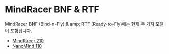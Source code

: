 # MindRacer BNF & RTF

MindRacer BNF (Bind-n-Fly) & amp; RTF (Ready-to-Fly)에는 현재 두 가지 모델이 포함됩니다.

* [MindRacer 210](../complete_vehicles/mindracer210.md)
* [NanoMind 110 ](../complete_vehicles/nanomind110.md)